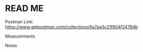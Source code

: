 # READ ME

Postman Link: https://www.getpostman.com/collections/6a7aa3c21f804f24784b

Measurements

Notes
